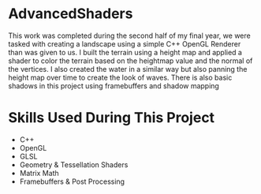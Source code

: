 # AdvancedShaders
This work was completed during the second half of my final year, we were tasked with creating a landscape using a simple C++ OpenGL Renderer than was given to us. I built the terrain using a height map and applied a shader to color the terrain based on the heightmap value and the normal of the vertices. I also created the water in a similar way but also panning the height map over time to create the look of waves.  There is also basic shadows in this project using framebuffers and shadow mapping

# Skills Used During This Project
* C++
* OpenGL
* GLSL
* Geometry & Tessellation Shaders
* Matrix Math
* Framebuffers & Post Processing

